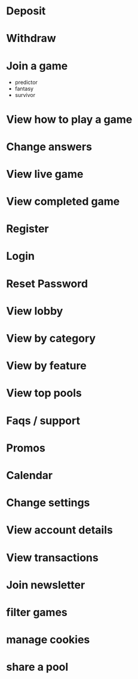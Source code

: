 # Deposit
# Withdraw
# Join a game
  * predictor
  * fantasy
  * survivor
# View how to play a game
# Change answers
# View live game
# View completed game
# Register
# Login
# Reset Password
# View lobby
# View by category
# View by feature
# View top pools
# Faqs / support
# Promos
# Calendar
# Change settings
# View account details
# View transactions
# Join newsletter
# filter games 
# manage cookies
# share a pool